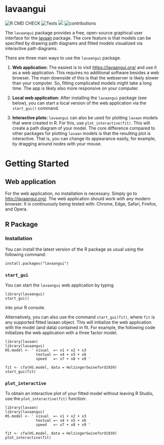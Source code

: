 # lavaangui

![R CMD CHECK](https://github.com/karchjd/lavaangui/actions/workflows/R-CMD-check.yaml/badge.svg
)
![Tests](https://github.com/karchjd/lavaangui/actions/workflows/playwright-test.yaml/badge.svg
)
[![](https://tokei.rs/b1/github/XAMPPRocky/tokei)](https://github.com/karchjd/lavaangui)
![contributions](https://img.shields.io/badge/contributions-welcome-brightgreen.svg?style=flat)


The `lavaangui` package provides a free, open-source graphical user interface for the [lavaan](https://lavaan.org/) package. The core feature is that models can be specified by drawing path diagrams and fitted models visualized via interactive path diagrams.

There are three main ways to use the `lavaangui` package.

1.  **Web application:** The easiest is to visit <https://lavaangui.org/> and use it as a web application. This requires no additional software besides a web browser. The main downside of this is that the webserver is likely slower than your computer. So, fitting complicated models might take a long time. The app is likely also more responsive on your computer.

2. **Local web application:** After installing the  `lavaangui` package (see below), you can start a local version of the web application via the `start_gui()` command.

3. **Interactive plots:** `lavaangui` can also be used for plotting `lavaan` models that were created in R. For this, use `plot_interactive(fit)`. This will create a path diagram of your model. The core difference compared to other packages for plotting `lavaan` models is that the resulting plot is interactive. That is, you can change its appearance easily, for example, by dragging around nodes with your mouse.

# Getting Started

## Web application

For the web application, no installation is necessary. Simply go to <http://lavaangui.org/>. The web application should work with any modern browser. It is continuously being tested with: Chrome, Edge, Safari, Firefox, and Opera.

## R Package

### Installation

You can install the latest version of the R package as usual using the following command:

```
install.packages("lavaangui")
```

### `start_gui`

You can start the `lavaangui` web application by typing 

```
library(lavaangui)
start_gui()
```

into your R console.

Alternatively, you can also use the command `start_gui(fit)`, where `fit` is any supported fitted lavaan object. This will initialize the web application with the model (and data) contained in fit. For example, the following code initializes the web application with a three factor model.

```{r, eval = FALSE}
library(lavaan)
library(lavaangui)
HS.model <- ' visual  =~ x1 + x2 + x3
              textual =~ x4 + x5 + x6
              speed   =~ x7 + x8 + x9 '

fit <- cfa(HS.model, data = HolzingerSwineford1939)
start_gui(fit)
```

### `plot_interactive`

To obtain an interactive plot of your fitted model without leaving R Studio, use the `plot_interactive(fit)` function:

```{r, eval = FALSE}
library(lavaan)
library(lavaangui)
HS.model <- ' visual  =~ x1 + x2 + x3
              textual =~ x4 + x5 + x6
              speed   =~ x7 + x8 + x9 '

fit <- cfa(HS.model, data = HolzingerSwineford1939)
plot_interactive(fit)
```



